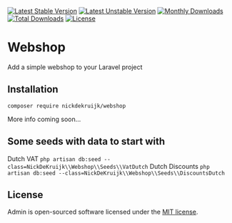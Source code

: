 [![Latest Stable Version](https://poser.pugx.org/nickdekruijk/webshop/v/stable)](https://packagist.org/packages/nickdekruijk/webshop)
[![Latest Unstable Version](https://poser.pugx.org/nickdekruijk/webshop/v/unstable)](https://packagist.org/packages/nickdekruijk/webshop)
[![Monthly Downloads](https://poser.pugx.org/nickdekruijk/webshop/d/monthly)](https://packagist.org/packages/nickdekruijk/webshop)
[![Total Downloads](https://poser.pugx.org/nickdekruijk/webshop/downloads)](https://packagist.org/packages/nickdekruijk/webshop)
[![License](https://poser.pugx.org/nickdekruijk/webshop/license)](https://packagist.org/packages/nickdekruijk/webshop)

# Webshop
Add a simple webshop to your Laravel project

## Installation
`composer require nickdekruijk/webshop`

More info coming soon...

## Some seeds with data to start with
Dutch VAT
`php artisan db:seed --class=NickDeKruijk\\Webshop\\Seeds\\VatDutch`
Dutch Discounts
`php artisan db:seed --class=NickDeKruijk\\Webshop\\Seeds\\DiscountsDutch`

## License
Admin is open-sourced software licensed under the [MIT license](https://opensource.org/licenses/MIT).
